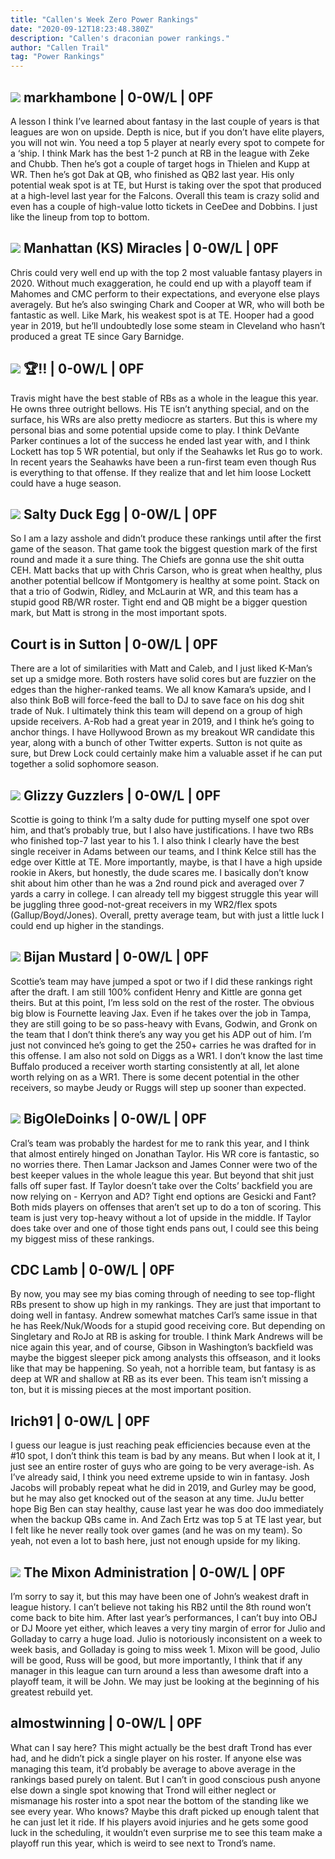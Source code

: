 ```yaml
---
title: "Callen's Week Zero Power Rankings"
date: "2020-09-12T18:23:48.380Z"
description: "Callen's draconian power rankings."
author: "Callen Trail"
tag: "Power Rankings"
---
```


## <img src="https://d1yqxti3jheii7.cloudfront.net/1bac27b3e88d08f050e32b48195acf46-zero-callen" class="sleeper-avatar"/> markhambone | 0-0W/L | 0PF

A lesson I think I’ve learned about fantasy in the last couple of years is that leagues are won on upside. Depth is nice, but if you don’t have elite players, you will not win. You need a top 5 player at nearly every spot to compete for a ‘ship. I think Mark has the best 1-2 punch at RB in the league with Zeke and Chubb. Then he’s got a couple of target hogs in Thielen and Kupp at WR. Then he’s got Dak at QB, who finished as QB2 last year. His only potential weak spot is at TE, but Hurst is taking over the spot that produced at a high-level last year for the Falcons. Overall this team is crazy solid and even has a couple of high-value lotto tickets in CeeDee and Dobbins. I just like the lineup from top to bottom.

## <img src="https://d1yqxti3jheii7.cloudfront.net/83296c4221970b26ea4d019a7581d032-zero-callen" class="sleeper-avatar"/> Manhattan (KS) Miracles | 0-0W/L | 0PF

Chris could very well end up with the top 2 most valuable fantasy players in 2020. Without much exaggeration, he could end up with a playoff team if Mahomes and CMC perform to their expectations, and everyone else plays averagely. But he’s also swinging Chark and Cooper at WR, who will both be fantastic as well. Like Mark, his weakest spot is at TE. Hooper had a good year in 2019, but he’ll undoubtedly lose some steam in Cleveland who hasn’t produced a great TE since Gary Barnidge.

## <img src="https://d1yqxti3jheii7.cloudfront.net/74fa749fa8b47609e14d12a902511733-zero-callen" class="sleeper-avatar"/> 🏆‼️ | 0-0W/L | 0PF

Travis might have the best stable of RBs as a whole in the league this year. He owns three outright bellows. His TE isn’t anything special, and on the surface, his WRs are also pretty mediocre as starters. But this is where my personal bias and some potential upside come to play. I think DeVante Parker continues a lot of the success he ended last year with, and I think Lockett has top 5 WR potential, but only if the Seahawks let Rus go to work. In recent years the Seahawks have been a run-first team even though Rus is everything to that offense. If they realize that and let him loose Lockett could have a huge season.


## <img src="https://d1yqxti3jheii7.cloudfront.net/789fc45ef5e559607eb1259cb67dd520-zero-callen" class="sleeper-avatar"/> Salty Duck Egg | 0-0W/L | 0PF

So I am a lazy asshole and didn’t produce these rankings until after the first game of the season. That game took the biggest question mark of the first round and made it a sure thing. The Chiefs are gonna use the shit outta CEH. Matt backs that up with Chris Carson, who is great when healthy, plus another potential bellcow if Montgomery is healthy at some point. Stack on that a trio of Godwin, Ridley, and McLaurin at WR, and this team has a stupid good RB/WR roster. Tight end and QB might be a bigger question mark, but Matt is strong in the most important spots.

## Court is in Sutton | 0-0W/L | 0PF

There are a lot of similarities with Matt and Caleb, and I just liked K-Man’s set up a smidge more. Both rosters have solid cores but are fuzzier on the edges than the higher-ranked teams. We all know Kamara’s upside, and I also think BoB will force-feed the ball to DJ to save face on his dog shit trade of Nuk. I ultimately think this team will depend on a group of high upside receivers. A-Rob had a great year in 2019, and I think he’s going to anchor things. I have Hollywood Brown as my breakout WR candidate this year, along with a bunch of other Twitter experts. Sutton is not quite as sure, but Drew Lock could certainly make him a valuable asset if he can put together a solid sophomore season.

## <img src="https://d1yqxti3jheii7.cloudfront.net/405213591fe488220f2f4f79d9cc28eb-zero-callen" class="sleeper-avatar"/> Glizzy Guzzlers | 0-0W/L | 0PF

Scottie is going to think I’m a salty dude for putting myself one spot over him, and that’s probably true, but I also have justifications. I have two RBs who finished top-7 last year to his 1. I also think I clearly have the best single receiver in Adams between our teams, and I think Kelce still has the edge over Kittle at TE. More importantly, maybe, is that I have a high upside rookie in Akers, but honestly, the dude scares me. I basically don’t know shit about him other than he was a 2nd round pick and averaged over 7 yards a carry in college. I can already tell my biggest struggle this year will be juggling three good-not-great receivers in my WR2/flex spots (Gallup/Boyd/Jones). Overall, pretty average team, but with just a little luck I could end up higher in the standings.

## <img src="https://d1yqxti3jheii7.cloudfront.net/49b1d67d6b1562f8ef7d03645a046694-zero-callen" class="sleeper-avatar"/> Bijan Mustard | 0-0W/L | 0PF

Scottie’s team may have jumped a spot or two if I did these rankings right after the draft. I am still 100% confident Henry and Kittle are gonna get theirs. But at this point, I’m less sold on the rest of the roster. The obvious big blow is Fournette leaving Jax. Even if he takes over the job in Tampa, they are still going to be so pass-heavy with Evans, Godwin, and Gronk on the team that I don’t think there’s any way you get his ADP out of him. I’m just not convinced he’s going to get the 250+ carries he was drafted for in this offense. I am also not sold on Diggs as a WR1. I don’t know the last time Buffalo produced a receiver worth starting consistently at all, let alone worth relying on as a WR1. There is some decent potential in the other receivers, so maybe Jeudy or Ruggs will step up sooner than expected.

## <img src="https://d1yqxti3jheii7.cloudfront.net/400266e997f2d0857da2c8f2b939fda4-zero-callen" class="sleeper-avatar"/> BigOleDoinks | 0-0W/L | 0PF

Cral’s team was probably the hardest for me to rank this year, and I think that almost entirely hinged on Jonathan Taylor. His WR core is fantastic, so no worries there. Then Lamar Jackson and James Conner were two of the best keeper values in the whole league this year. But beyond that shit just falls off super fast. If Taylor doesn’t take over the Colts’ backfield you are now relying on - Kerryon and AD? Tight end options are Gesicki and Fant? Both mids players on offenses that aren’t set up to do a ton of scoring. This team is just very top-heavy without a lot of upside in the middle. If Taylor does take over and one of those tight ends pans out, I could see this being my biggest miss of these rankings.

## CDC Lamb | 0-0W/L | 0PF

By now, you may see my bias coming through of needing to see top-flight RBs present to show up high in my rankings. They are just that important to doing well in fantasy. Andrew somewhat matches Carl’s same issue in that he has Reek/Nuk/Woods for a stupid good receiving core. But depending on Singletary and RoJo at RB is asking for trouble. I think Mark Andrews will be nice again this year, and of course, Gibson in Washington’s backfield was maybe the biggest sleeper pick among analysts this offseason, and it looks like that may be happening. So yeah, not a horrible team, but fantasy is as deep at WR and shallow at RB as its ever been. This team isn’t missing a ton, but it is missing pieces at the most important position.

## lrich91 | 0-0W/L | 0PF

I guess our league is just reaching peak efficiencies because even at the #10 spot, I don’t think this team is bad by any means. But when I look at it, I just see an entire roster of guys who are going to be very average-ish. As I’ve already said, I think you need extreme upside to win in fantasy. Josh Jacobs will probably repeat what he did in 2019, and Gurley may be good, but he may also get knocked out of the season at any time. JuJu better hope Big Ben can stay healthy, cause last year he was doo doo immediately when the backup QBs came in. And Zach Ertz was top 5 at TE last year, but I felt like he never really took over games (and he was on my team). So yeah, not even a lot to bash here, just not enough upside for my liking.

## <img src="https://d1yqxti3jheii7.cloudfront.net/94702f21e95d3aa14c8d671585ae6c58-zero-callen" class="sleeper-avatar"/> The Mixon Administration | 0-0W/L | 0PF

I’m sorry to say it, but this may have been one of John’s weakest draft in league history. I can’t believe not taking his RB2 until the 8th round won’t come back to bite him. After last year’s performances, I can’t buy into OBJ or DJ Moore yet either, which leaves a very tiny margin of error for Julio and Golladay to carry a huge load. Julio is notoriously inconsistent on a week to week basis, and Golladay is going to miss week 1.  Mixon will be good, Julio will be good, Russ will be good, but more importantly, I think that if any manager in this league can turn around a less than awesome draft into a playoff team, it will be John. We may just be looking at the beginning of his greatest rebuild yet.

## almostwinning | 0-0W/L | 0PF

What can I say here? This might actually be the best draft Trond has ever had, and he didn’t pick a single player on his roster. If anyone else was managing this team, it’d probably be average to above average in the rankings based purely on talent. But I can’t in good conscious push anyone else down a single spot knowing that Trond will either neglect or mismanage his roster into a spot near the bottom of the standing like we see every year. Who knows? Maybe this draft picked up enough talent that he can just let it ride. If his players avoid injuries and he gets some good luck in the scheduling, it wouldn’t even surprise me to see this team make a playoff run this year, which is weird to see next to Trond’s name.
